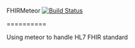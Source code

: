 FHIRMeteor  [![Build Status](https://travis-ci.org/[jdlnolen]/[fhirmeteor].png)](https://travis-ci.org/[jdlnolen]/[fhirmeteor])

==========

Using meteor to handle HL7 FHIR standard
